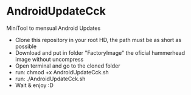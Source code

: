 # AndroidUpdateCck
MiniTool to mensual Android Updates

- Clone this repository in your root HD, the path must be as short as possible
- Download and put in folder "FactoryImage" the oficial hammerhead image without uncompress
- Open terminal and go to the cloned folder
- run: chmod +x AndroidUpdateCck.sh
- run: ./AndroidUpdateCck.sh
- Wait & enjoy :D
